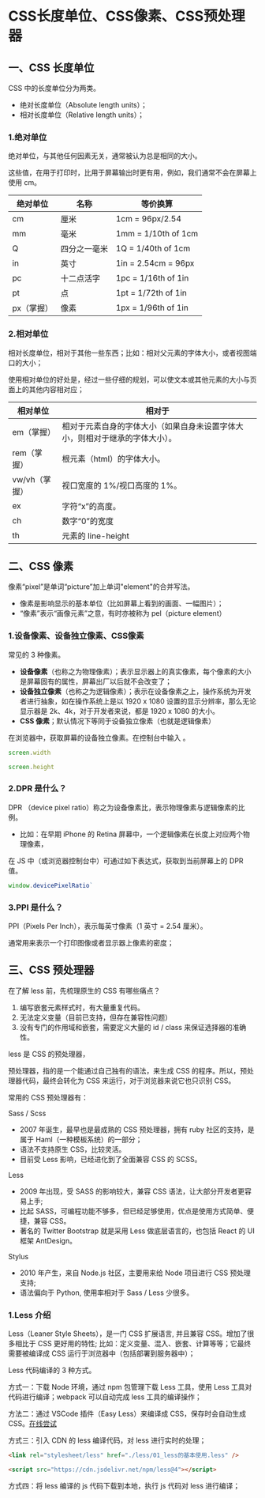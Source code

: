 # CSS长度单位、CSS像素、CSS预处理器

## 一、CSS 长度单位

CSS 中的长度单位分为两类。

- 绝对长度单位（Absolute length units）；
- 相对长度单位（Relative length units）；

### 1.绝对单位

绝对单位，与其他任何因素无关，通常被认为总是相同的大小。

这些值，在用于打印时，比用于屏幕输出时更有用，例如，我们通常不会在屏幕上使用 cm。

| 绝对单位   | 名称         | 等价换算            |
| ---------- | ------------ | ------------------- |
| cm         | 厘米         | 1cm = 96px/2.54     |
| mm         | 毫米         | 1mm = 1/10th of 1cm |
| Q          | 四分之一毫米 | 1Q = 1/40th of 1cm  |
| in         | 英寸         | 1in = 2.54cm = 96px |
| pc         | 十二点活字   | 1pc = 1/16th of 1in |
| pt         | 点           | 1pt = 1/72th of 1in |
| px（掌握） | 像素         | 1px = 1/96th of 1in |

### 2.相对单位

相对长度单位，相对于其他一些东西；比如：相对父元素的字体大小，或者视图端口的大小；

使用相对单位的好处是，经过一些仔细的规划，可以使文本或其他元素的大小与页面上的其他内容相对应；

| 相对单位      | 相对于                                                       |
| ------------- | ------------------------------------------------------------ |
| em（掌握）    | 相对于元素自身的字体大小（如果自身未设置字体大小，则相对于继承的字体大小）。 |
| rem（掌握）   | 根元素（html）的字体大小。                                   |
| vw/vh（掌握） | 视口宽度的 1%/视口高度的 1%。                                |
| ex            | 字符“x”的高度。                                              |
| ch            | 数字“0”的宽度                                                |
| th            | 元素的 line-height                                           |

## 二、CSS 像素

像素“pixel”是单词“picture”加上单词"element"的合并写法。

- 像素是影响显示的基本单位（比如屏幕上看到的画面、一幅图片）；
- “像素”表示“画像元素”之意，有时亦被称为 pel（picture element）

### 1.设备像素、设备独立像素、CSS像素

常见的 3 种像素。

- **设备像素**（也称之为物理像素）；表示显示器上的真实像素，每个像素的大小是屏幕固有的属性，屏幕出厂以后就不会改变了；
- **设备独立像素**（也称之为逻辑像素）；表示在设备像素之上，操作系统为开发者进行抽象，如在操作系统上是以 1920 x 1080 设置的显示分辨率，那么无论显示器是 2k、4k，对于开发者来说，都是 1920 x 1080 的大小。
- **CSS 像素**；默认情况下等同于设备独立像素（也就是逻辑像素）

在浏览器中，获取屏幕的设备独立像素。在控制台中输入 。

```javascript
screen.width

screen.height
```

### 2.DPR 是什么？

DPR （device pixel ratio）称之为设备像素比，表示物理像素与逻辑像素的比例。

- 比如：在早期 iPhone 的 Retina 屏幕中，一个逻辑像素在长度上对应两个物理像素，

在 JS 中（或浏览器控制台中）可通过如下表达式，获取到当前屏幕上的 DPR 值。

```javascript
window.devicePixelRatio`
```

### 3.PPI 是什么？

PPI（Pixels Per Inch），表示每英寸像素（1 英寸 = 2.54 厘米）。

通常用来表示一个打印图像或者显示器上像素的密度；

## 三、CSS 预处理器

在了解 less 前，先梳理原生的 CSS 有哪些痛点？

1. 编写嵌套元素样式时，有大量重复代码。
2. 无法定义变量（目前已支持，但存在兼容性问题）
3. 没有专门的作用域和嵌套，需要定义大量的 id / class 来保证选择器的准确性。

less 是 CSS 的预处理器，

预处理器，指的是一个能通过自己独有的语法，来生成 CSS 的程序。所以，预处理器代码，最终会转化为 CSS 来运行，对于浏览器来说它也只识别 CSS。

常用的 CSS 预处理器有：

Sass / Scss

- 2007 年诞生，最早也是最成熟的 CSS 预处理器，拥有 ruby 社区的支持，是属于 Haml（一种模板系统）的一部分；
- 语法不支持原生 CSS，比较灵活。
- 目前受 Less 影响，已经进化到了全面兼容 CSS 的 SCSS。

Less

- 2009 年出现，受 SASS 的影响较大，兼容 CSS 语法，让大部分开发者更容易上手;
- 比起 SASS，可编程功能不够多，但已经足够使用，优点是使用方式简单、便捷，兼容 CSS。
- 著名的 Twitter Bootstrap 就是采用 Less 做底层语言的，也包括 React 的 UI 框架 AntDesign。

Stylus

- 2010 年产生，来自 Node.js 社区，主要用来给 Node 项目进行 CSS 预处理支持;
- 语法偏向于 Python, 使用率相对于 Sass / Less 少很多。

### 1.Less 介绍

Less（Leaner Style Sheets），是一门 CSS 扩展语言, 并且兼容 CSS。增加了很多相比于 CSS 更好用的特性; 比如：定义变量、混入、嵌套、计算等等；它最终需要被编译成 CSS 运行于浏览器中（包括部署到服务器中）；

Less 代码编译的 3 种方式。

方式一：下载 Node 环境，通过 npm 包管理下载 Less 工具，使用 Less 工具对代码进行编译；webpack 可以自动完成 less 工具的编译操作；

方法二：通过 VSCode 插件（Easy Less）来编译成 CSS，保存时会自动生成 CSS。[在线尝试](https://lesscss.org/less-preview/)

方式三：引入 CDN 的 less 编译代码，对 less 进行实时的处理；

```html
<link rel="stylesheet/less" href="./less/01_less的基本使用.less" />

<script src="https://cdn.jsdelivr.net/npm/less@4"></script>
```

方式四：将 less 编译的 js 代码下载到本地，执行 js 代码对 less 进行编译；
